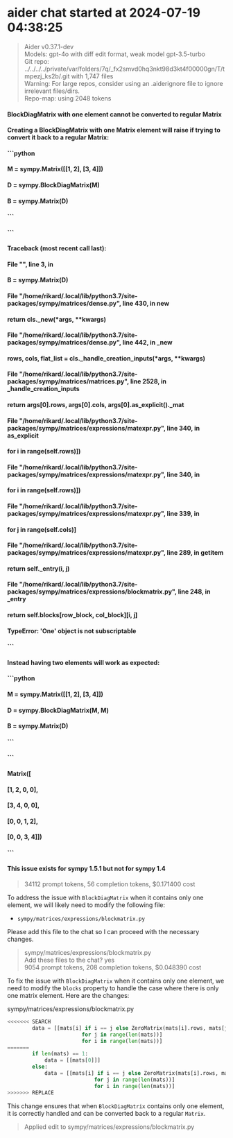 
# aider chat started at 2024-07-19 04:38:25

> Aider v0.37.1-dev  
> Models: gpt-4o with diff edit format, weak model gpt-3.5-turbo  
> Git repo: ../../../../private/var/folders/7q/_fx2smvd0hq3nkt98d3kt4f00000gn/T/tmpezj_ks2b/.git with 1,747 files  
> Warning: For large repos, consider using an .aiderignore file to ignore irrelevant files/dirs.  
> Repo-map: using 2048 tokens  

#### BlockDiagMatrix with one element cannot be converted to regular Matrix  
#### Creating a BlockDiagMatrix with one Matrix element will raise if trying to convert it back to a regular Matrix:  
####   
#### ```python  
#### M = sympy.Matrix([[1, 2], [3, 4]])  
#### D = sympy.BlockDiagMatrix(M)  
#### B = sympy.Matrix(D)  
#### ```  
####   
#### ```  
#### Traceback (most recent call last):  
####   
####   File "<ipython-input-37-5b65c1f8f23e>", line 3, in <module>  
####     B = sympy.Matrix(D)  
####   
####   File "/home/rikard/.local/lib/python3.7/site-packages/sympy/matrices/dense.py", line 430, in __new__  
####     return cls._new(*args, **kwargs)  
####   
####   File "/home/rikard/.local/lib/python3.7/site-packages/sympy/matrices/dense.py", line 442, in _new  
####     rows, cols, flat_list = cls._handle_creation_inputs(*args, **kwargs)  
####   
####   File "/home/rikard/.local/lib/python3.7/site-packages/sympy/matrices/matrices.py", line 2528, in _handle_creation_inputs  
####     return args[0].rows, args[0].cols, args[0].as_explicit()._mat  
####   
####   File "/home/rikard/.local/lib/python3.7/site-packages/sympy/matrices/expressions/matexpr.py", line 340, in as_explicit  
####     for i in range(self.rows)])  
####   
####   File "/home/rikard/.local/lib/python3.7/site-packages/sympy/matrices/expressions/matexpr.py", line 340, in <listcomp>  
####     for i in range(self.rows)])  
####   
####   File "/home/rikard/.local/lib/python3.7/site-packages/sympy/matrices/expressions/matexpr.py", line 339, in <listcomp>  
####     for j in range(self.cols)]  
####   
####   File "/home/rikard/.local/lib/python3.7/site-packages/sympy/matrices/expressions/matexpr.py", line 289, in __getitem__  
####     return self._entry(i, j)  
####   
####   File "/home/rikard/.local/lib/python3.7/site-packages/sympy/matrices/expressions/blockmatrix.py", line 248, in _entry  
####     return self.blocks[row_block, col_block][i, j]  
####   
#### TypeError: 'One' object is not subscriptable  
#### ```  
####   
#### Instead having two elements will work as expected:  
####   
#### ```python  
#### M = sympy.Matrix([[1, 2], [3, 4]])  
#### D = sympy.BlockDiagMatrix(M, M)  
#### B = sympy.Matrix(D)  
#### ```  
####   
#### ```  
#### Matrix([  
#### [1, 2, 0, 0],  
#### [3, 4, 0, 0],  
#### [0, 0, 1, 2],  
#### [0, 0, 3, 4]])  
#### ```  
#### This issue exists for sympy 1.5.1 but not for sympy 1.4  
> 34112 prompt tokens, 56 completion tokens, $0.171400 cost  

To address the issue with `BlockDiagMatrix` when it contains only one element, we will likely need to modify the following file:

- `sympy/matrices/expressions/blockmatrix.py`

Please add this file to the chat so I can proceed with the necessary changes.

> sympy/matrices/expressions/blockmatrix.py  
> Add these files to the chat? yes  
> 9054 prompt tokens, 208 completion tokens, $0.048390 cost  

To fix the issue with `BlockDiagMatrix` when it contains only one element, we need to modify the `blocks` property to handle the case where there is only one matrix element. Here are the changes:

sympy/matrices/expressions/blockmatrix.py
```python
<<<<<<< SEARCH
        data = [[mats[i] if i == j else ZeroMatrix(mats[i].rows, mats[j].cols)
                        for j in range(len(mats))]
                        for i in range(len(mats))]
=======
        if len(mats) == 1:
            data = [[mats[0]]]
        else:
            data = [[mats[i] if i == j else ZeroMatrix(mats[i].rows, mats[j].cols)
                            for j in range(len(mats))]
                            for i in range(len(mats))]
>>>>>>> REPLACE
```

This change ensures that when `BlockDiagMatrix` contains only one element, it is correctly handled and can be converted back to a regular `Matrix`.

> Applied edit to sympy/matrices/expressions/blockmatrix.py  
